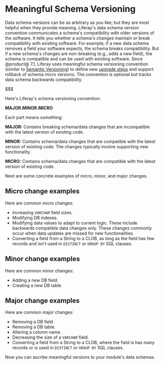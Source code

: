 # Meaningful Schema Versioning [](id=meaningful-schema-versioning)

Data schema versions can be as arbitrary as you like; but they are most helpful
when they provide meaning. Liferay's data schema version convention communicates
a schema's compatibility with older versions of the software. It tells you
whether a schema's changes maintain or break compatibility with existing
software. For example, if a new data schema removes a field your software
expects, the schema breaks compatibility. But if a new schema's changes are
non-breaking (e.g., adds a new field), the schema is compatible and can be used
with existing software. Since @product@ 7.1, Liferay uses meaningful schema
versioning convention (similar to
[Semantic Versioning](http://semver.org))
to define new
[upgrade steps](/develop/tutorials/-/knowledge_base/7-1/creating-an-upgrade-process-for-your-app)
and support rollback of schema micro versions. The convention is optional but
tracks data schema backwards compatibility. 

$$$

Here's Liferay's schema versioning convention:

**MAJOR.MINOR.MICRO**

Each part means something: 

**MAJOR:** Contains breaking schema/data changes that are incompatible with the 
latest version of existing code. 

**MINOR:** Contains schema/data changes that are compatible with the latest 
version of existing code. The changes typically involve supporting new
functionality. 

**MICRO:** Contains schema/data changes that are compatible with the latest 
version of existing code. 

Next are some concrete examples of micro, minor, and major changes. 

## Micro change examples [](id=micro-change-examples)

Here are common micro changes:

-   Increasing `VARCHAR` field sizes. 
-   Modifying DB indexes. 
-   Modifying data values to adapt to current logic. These include backwards 
    compatible data changes only. These changes commonly occur when data updates
    are missed for new functionalities. 
-   Converting a field from a String to a CLOB, as long as the field has few 
    records and isn't used in `DISTINCT` or `GROUP BY` SQL clauses. 

## Minor change examples [](id=minor-change-examples)

Here are common minor changes:

-   Adding a new DB field.
-   Creating a new DB table. 

## Major change examples [](id=major-change-examples)

Here are common major changes:

-   Removing a DB field
-   Removing a DB table. 
-   Altering a column name. 
-   Decreasing the size of a `VARCHAR` field. 
-   Converting a field from a String to a CLOB, where the field is has many 
    records or is used in `DISTINCT` or `GROUP BY` SQL clauses. 

Now you can ascribe meaningful versions to your module's data schemas. 
